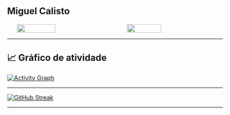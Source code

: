 ## Miguel Calisto

<div style="display: flex; justify-content: space-around; align-items: center;">
  <img src="https://github-readme-stats.vercel.app/api/top-langs/?username=miguelcalisto&layout=pie&theme=radical" style="width: 42%;" />
  <img src="https://github-readme-stats.vercel.app/api/top-langs/?username=miguelcalisto&layout=compact&theme=radical&langs_count=10&hide_title=true" style="width: 40%;" />
</div>


---
## 📈 Gráfico de atividade

[![Activity Graph](https://github-readme-activity-graph.vercel.app/graph?username=miguelcalisto&bg_color=0d1117&color=1f6feb&line=1f6feb&point=ffffff&area=true&hide_border=true)](https://github.com/ashutosh00710/github-readme-activity-graph)

---

[![GitHub Streak](https://streak-stats.demolab.com?user=miguelcalisto&theme=radical&hide_border=true)](https://git.io/streak-stats)

---
